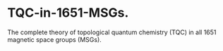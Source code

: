 # TQC-in-1651-MSGs.
The complete theory of topological quantum chemistry (TQC) in all 1651 magnetic space groups (MSGs).
